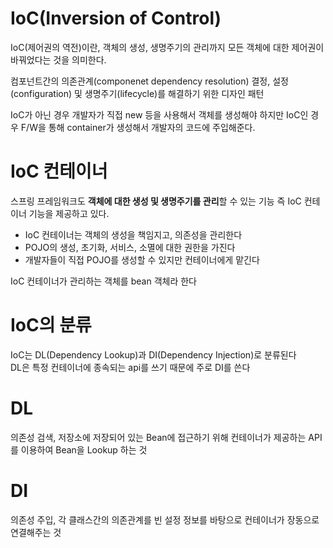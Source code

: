 # IoC(Inversion of Control)
IoC(제어권의 역전)이란, 객체의 생성, 생명주기의 관리까지 모든 객체에 대한 제어권이 바꿔었다는 것을 의미한다.

컴포넌트간의 의존관계(componenet dependency resolution) 결정, 설정(configuration) 및 생명주기(lifecycle)를 해결하기 위한 디자인 패턴

IoC가 아닌 경우 개발자가 직접 new 등을 사용해서 객체를 생성해야 하지만 IoC인 경우 F/W을 통해 container가 생성해서 개발자의 코드에 주입해준다.

# IoC 컨테이너
스프링 프레임워크도 **객체에 대한 생성 및 생명주기를 관리**할 수 있는 기능 즉 IoC 컨테이너 기능을 제공하고 있다.

* IoC 컨테이너는 객체의 생성을 책임지고, 의존성을 관리한다
* POJO의 생성, 초기화, 서비스, 소멸에 대한 권한을 가진다
* 개발자들이 직접 POJO를 생성할 수 있지만 컨테이너에게 맡긴다

IoC 컨테이너가 관리하는 객체를 bean 객체라 한다

# IoC의 분류
IoC는 DL(Dependency Lookup)과 DI(Dependency Injection)로 분류된다  
DL은 특정 컨테이너에 종속되는 api를 쓰기 때문에 주로 DI를 쓴다

# DL
의존성 검색, 저장소에 저장되어 있는 Bean에 접근하기 위해 컨테이너가 제공하는 API를 이용하여 Bean을 Lookup 하는 것

# DI
의존성 주입, 각 클래스간의 의존관계를 빈 설정 정보를 바탕으로 컨테이너가 장동으로 연결해주는 것